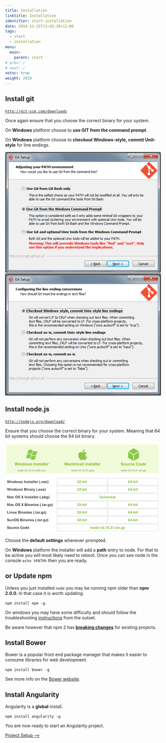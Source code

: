 ```yaml
---
title: Installation
linktitle: Installation
identifier: start-installation
date: 2014-12-15T13:43:30+11:00
tags:
  - start
  - installation
menu:
  main:
    parent: start
# prev: /
# next: /
notoc: true
weight: 2010
---
```


## Install git

[`http://git-scm.com/downloads`](http://git-scm.com/downloads)

Once again ensure that you choose the correct binary for your system.

On **Windows** platform choose to **use GIT from the command prompt**.

On **Windows** platform choose to **checkout Windows-style, commit Unit-style** for line endings.

![](/getting-started/installation-git-1.png)
![](/getting-started/installation-git-2.png)

## Install node.js

[`http://nodejs.org/download/`](http://nodejs.org/download/)

Ensure that you choose the correct binary for your system. Meaning that 64 bit systems should choose the 64 bit binary.

![](/getting-started/installation-node.png)

Choose the **default settings** whenever prompted.

On **Windows** platform the installer will add a **path** entry to node. For that to be active you will most likely need
to reboot. Once you can see node in the console `echo %PATH%` then you are ready.

## or Update npm

Unless you just installed `node` you may be running npm older than **npm 2.0.0**. In that case it is worth updating.

`npm install npm -g`.

On windows you may have some difficulty and should follow the troubleshooting
[instructions](https://github.com/npm/npm/wiki/Troubleshooting#upgrading-on-windows) from the outset.

Be aware however that npm 2 has [**breaking changes**](http://blog.npmjs.org/post/98131109725/npm-2-0-0) for existing
projects.

## Install Bower

Bower is a popular front end package manager that makes it easier to consume libraries for web development.

`npm install bower -g`

See more info on the [Bower website](http://bower.io).

## Install Angularity

Angularity is a **global** install.

`npm install angularity -g`

You are now ready to start an Angularity project.

[Project Setup &#x27F6;](project-setup.md)
